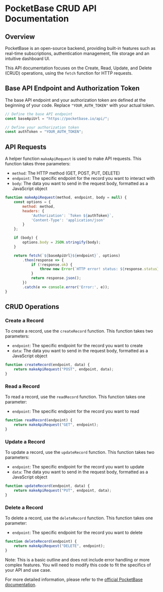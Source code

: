 # PocketBase CRUD API Documentation

## Overview
PocketBase is an open-source backend, providing built-in features such as real-time subscriptions, authentication management, file storage and an intuitive dashboard UI.

This API documentation focuses on the Create, Read, Update, and Delete (CRUD) operations, using the `fetch` function for HTTP requests.

## Base API Endpoint and Authorization Token
The base API endpoint and your authorization token are defined at the beginning of your code. Replace `"YOUR_AUTH_TOKEN"` with your actual token.

```javascript
// Define the base API endpoint
const baseApiUrl = "https://pocketbase.io/api/";

// Define your authorization token
const authToken = "YOUR_AUTH_TOKEN";
```

## API Requests
A helper function `makeApiRequest` is used to make API requests. This function takes three parameters:
- `method`: The HTTP method (GET, POST, PUT, DELETE)
- `endpoint`: The specific endpoint for the record you want to interact with
- `body`: The data you want to send in the request body, formatted as a JavaScript object

```javascript
function makeApiRequest(method, endpoint, body = null) {
    const options = {
        method: method,
        headers: {
            'Authorization': `Token ${authToken}`,
            'Content-Type': 'application/json'
        }
    };

    if (body) {
        options.body = JSON.stringify(body);
    }

    return fetch(`${baseApiUrl}${endpoint}`, options)
        .then(response => {
            if (!response.ok) {
                throw new Error(`HTTP error! status: ${response.status}`);
            }
            return response.json();
        })
        .catch(e => console.error('Error:', e));
}
```

## CRUD Operations

### Create a Record
To create a record, use the `createRecord` function. This function takes two parameters: 
- `endpoint`: The specific endpoint for the record you want to create
- `data`: The data you want to send in the request body, formatted as a JavaScript object

```javascript
function createRecord(endpoint, data) {
    return makeApiRequest("POST", endpoint, data);
}
```

### Read a Record
To read a record, use the `readRecord` function. This function takes one parameter: 
- `endpoint`: The specific endpoint for the record you want to read

```javascript
function readRecord(endpoint) {
    return makeApiRequest("GET", endpoint);
}
```

### Update a Record
To update a record, use the `updateRecord` function. This function takes two parameters: 
- `endpoint`: The specific endpoint for the record you want to update
- `data`: The data you want to send in the request body, formatted as a JavaScript object

```javascript
function updateRecord(endpoint, data) {
    return makeApiRequest("PUT", endpoint, data);
}
```

### Delete a Record
To delete a record, use the `deleteRecord` function. This function takes one parameter: 
- `endpoint`: The specific endpoint for the record you want to delete

```javascript
function deleteRecord(endpoint) {
    return makeApiRequest("DELETE", endpoint);
}
```

Note: This is a basic outline and does not include error handling or more complex features. You will need to modify this code to fit the specifics of your API and use case.

For more detailed information, please refer to the [official PocketBase documentation](https://pocketbase.io/docs).